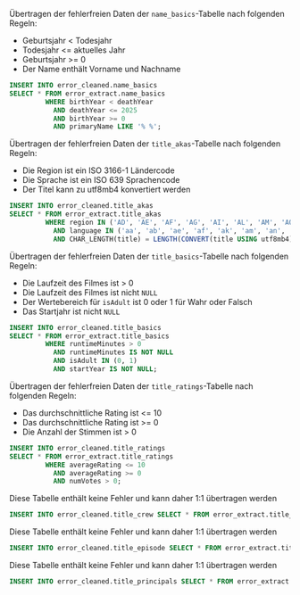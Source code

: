 
Übertragen der fehlerfreien Daten der `name_basics`-Tabelle nach folgenden Regeln:
- Geburtsjahr < Todesjahr
- Todesjahr <= aktuelles Jahr
- Geburtsjahr >= 0
- Der Name enthält Vorname und Nachname
```sql
INSERT INTO error_cleaned.name_basics 
SELECT * FROM error_extract.name_basics 
         WHERE birthYear < deathYear 
           AND deathYear <= 2025 
           AND birthYear >= 0 
           AND primaryName LIKE '% %';
```

Übertragen der fehlerfreien Daten der `title_akas`-Tabelle nach folgenden Regeln:
- Die Region ist ein ISO 3166-1 Ländercode
- Die Sprache ist ein ISO 639 Sprachencode
- Der Titel kann zu utf8mb4 konvertiert werden
```sql
INSERT INTO error_cleaned.title_akas 
SELECT * FROM error_extract.title_akas 
         WHERE region IN ('AD', 'AE', 'AF', 'AG', 'AI', 'AL', 'AM', 'AO', 'AQ', 'AR', 'AS', 'AT', 'AU', 'AW', 'AX', 'AZ','BA', 'BB', 'BD', 'BE', 'BF', 'BG', 'BH', 'BI', 'BJ', 'BL', 'BM', 'BN', 'BO', 'BQ', 'BR', 'BS','BT', 'BV', 'BW', 'BY', 'BZ', 'CA', 'CC', 'CD', 'CF', 'CG', 'CH', 'CI', 'CK', 'CL', 'CM', 'CN','CO', 'CR', 'CU', 'CV', 'CW', 'CX', 'CY', 'CZ', 'DE', 'DJ', 'DK', 'DM', 'DO', 'DZ', 'EC', 'EE','EG', 'EH', 'ER', 'ES', 'ET', 'FI', 'FJ', 'FM', 'FO', 'FR', 'GA', 'GB', 'GD', 'GE', 'GF', 'GG','GH', 'GI', 'GL', 'GM', 'GN', 'GP', 'GQ', 'GR', 'GT', 'GU', 'GW', 'GY', 'HK', 'HM', 'HN', 'HR','HT', 'HU', 'ID', 'IE', 'IL', 'IM', 'IN', 'IO', 'IQ', 'IR', 'IS', 'IT', 'JE', 'JM', 'JO', 'JP','KE', 'KG', 'KH', 'KI', 'KM', 'KN', 'KP', 'KR', 'KW', 'KY', 'KZ', 'LA', 'LB', 'LC', 'LI', 'LK','LR', 'LS', 'LT', 'LU', 'LV', 'LY', 'MA', 'MC', 'MD', 'ME', 'MF', 'MG', 'MH', 'MK', 'ML', 'MM','MN', 'MO', 'MP', 'MQ', 'MR', 'MS', 'MT', 'MU', 'MV', 'MW', 'MX', 'MY', 'MZ', 'NA', 'NC', 'NE','NF', 'NG', 'NI', 'NL', 'NO', 'NP', 'NR', 'NU', 'NZ', 'OM', 'PA', 'PE', 'PF', 'PG', 'PH', 'PK','PL', 'PM', 'PN', 'PR', 'PT', 'PW', 'PY', 'QA', 'RE', 'RO', 'RS', 'RU', 'RW', 'SA', 'SB', 'SC','SD', 'SE', 'SG', 'SH', 'SI', 'SJ', 'SK', 'SL', 'SM', 'SN', 'SO', 'SR', 'SS', 'ST', 'SV', 'SX','SY', 'SZ', 'TC', 'TD', 'TF', 'TG', 'TH', 'TJ', 'TK', 'TL', 'TM', 'TN', 'TO', 'TR', 'TT', 'TV','TW', 'TZ', 'UA', 'UG', 'UM', 'US', 'UY', 'UZ', 'VA', 'VC', 'VE', 'VG', 'VI', 'VN', 'VU', 'WF','WS', 'YE', 'YT', 'ZA', 'ZM', 'ZW') 
           AND language IN ('aa', 'ab', 'ae', 'af', 'ak', 'am', 'an', 'ar', 'as', 'av', 'ay', 'az','ba', 'be', 'bg', 'bh', 'bi', 'bm', 'bn', 'bo', 'br', 'bs', 'ca', 'ce','ch', 'co', 'cr', 'cs', 'cu', 'cv', 'cy', 'da', 'de', 'dv', 'dz', 'ee','el', 'en', 'eo', 'es', 'et', 'eu', 'fa', 'ff', 'fi', 'fj', 'fo', 'fr','fy', 'ga', 'gd', 'gl', 'gn', 'gu', 'gv', 'ha', 'he', 'hi', 'ho', 'hr','ht', 'hu', 'hy', 'hz', 'ia', 'id', 'ie', 'ig', 'ii', 'ik', 'io', 'is','it', 'iu', 'ja', 'jv', 'ka', 'kg', 'ki', 'kj', 'kk', 'kl', 'km', 'kn','ko', 'kr', 'ks', 'ku', 'kv', 'kw', 'ky', 'la', 'lb', 'lg', 'li', 'ln','lo', 'lt', 'lu', 'lv', 'mg', 'mh', 'mi', 'mk', 'ml', 'mn', 'mr', 'ms','mt', 'my', 'na', 'nb', 'nd', 'ne', 'ng', 'nl', 'nn', 'no', 'nr', 'nv','ny', 'oc', 'oj', 'om', 'or', 'os', 'pa', 'pi', 'pl', 'ps', 'pt', 'qu','rm', 'rn', 'ro', 'ru', 'rw', 'sa', 'sc', 'sd', 'se', 'sg', 'si', 'sk','sl', 'sm', 'sn', 'so', 'sq', 'sr', 'ss', 'st', 'su', 'sv', 'sw', 'ta','te', 'tg', 'th', 'ti', 'tk', 'tl', 'tn', 'to', 'tr', 'ts', 'tt', 'tw','ty', 'ug', 'uk', 'ur', 'uz', 've', 'vi', 'vo', 'wa', 'wo', 'xh', 'yi','yo', 'za', 'zh', 'zu' ) 
           AND CHAR_LENGTH(title) = LENGTH(CONVERT(title USING utf8mb4));
```


Übertragen der fehlerfreien Daten der `title_basics`-Tabelle nach folgenden Regeln:
- Die Laufzeit des Filmes ist > 0 
- Die Laufzeit des Filmes ist nicht `NULL`
- Der Wertebereich für `isAdult` ist 0 oder 1 für Wahr oder Falsch
- Das Startjahr ist nicht `NULL`
```sql
INSERT INTO error_cleaned.title_basics 
SELECT * FROM error_extract.title_basics 
         WHERE runtimeMinutes > 0
           AND runtimeMinutes IS NOT NULL 
           AND isAdult IN (0, 1) 
           AND startYear IS NOT NULL;
```

Übertragen der fehlerfreien Daten der `title_ratings`-Tabelle nach folgenden Regeln:
- Das durchschnittliche Rating ist <= 10
- Das durchschnittliche Rating ist >= 0
- Die Anzahl der Stimmen ist > 0
```sql
INSERT INTO error_cleaned.title_ratings 
SELECT * FROM error_extract.title_ratings 
         WHERE averageRating <= 10 
           AND averageRating >= 0 
           AND numVotes > 0;
```

Diese Tabelle enthält keine Fehler und kann daher 1:1 übertragen werden
```sql
INSERT INTO error_cleaned.title_crew SELECT * FROM error_extract.title_crew;
```

Diese Tabelle enthält keine Fehler und kann daher 1:1 übertragen werden
```sql
INSERT INTO error_cleaned.title_episode SELECT * FROM error_extract.title_episode;
```

Diese Tabelle enthält keine Fehler und kann daher 1:1 übertragen werden
```sql
INSERT INTO error_cleaned.title_principals SELECT * FROM error_extract.title_principals
```